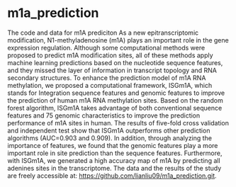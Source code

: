 # m1a_prediction
The code and data for m1A prediciton
As a new epitranscriptomic modification, N1-methyladenosine (m1A) plays an important role in the gene expression regulation. Although some computational methods were proposed to predict m1A modification sites, all of these methods apply machine learning predictions based on the nucleotide sequence features, and they missed the layer of information in transcript topology and RNA secondary structures. To enhance the prediction model of m1A RNA methylation, we proposed a computational framework, ISGm1A, which stands for Integration sequence features and genomic features to improve the prediction of human m1A RNA methylation sites. Based on the random forest algorithm, ISGm1A takes advantage of both conventional sequence features and 75 genomic characteristics to improve the prediction performance of m1A sites in human. The results of five-fold cross validation and independent test show that ISGm1A outperforms other prediction algorithms (AUC=0.903 and 0.909). In addition, through analyzing the importance of features, we found that the genomic features play a more important role in site prediction than the sequence features. Furthermore, with ISGm1A, we generated a high accuracy map of m1A by predicting all adenines sites in the transcriptome. The data and the results of the study are freely accessible at: https://github.com/lianliu09/m1a_prediction.git.
